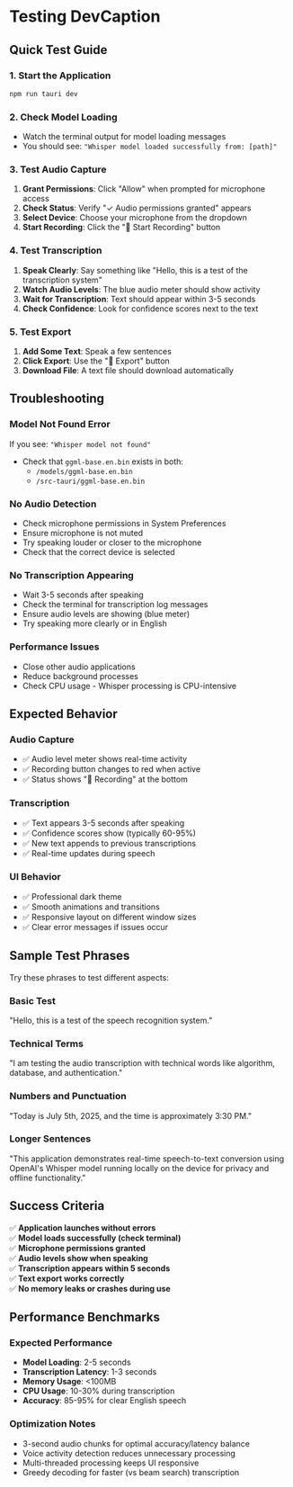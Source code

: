 # Testing DevCaption

## Quick Test Guide

### 1. **Start the Application**
```bash
npm run tauri dev
```

### 2. **Check Model Loading**
- Watch the terminal output for model loading messages
- You should see: `"Whisper model loaded successfully from: [path]"`

### 3. **Test Audio Capture**
1. **Grant Permissions**: Click "Allow" when prompted for microphone access
2. **Check Status**: Verify "✓ Audio permissions granted" appears
3. **Select Device**: Choose your microphone from the dropdown
4. **Start Recording**: Click the "🎤 Start Recording" button

### 4. **Test Transcription**
1. **Speak Clearly**: Say something like "Hello, this is a test of the transcription system"
2. **Watch Audio Levels**: The blue audio meter should show activity
3. **Wait for Transcription**: Text should appear within 3-5 seconds
4. **Check Confidence**: Look for confidence scores next to the text

### 5. **Test Export**
1. **Add Some Text**: Speak a few sentences
2. **Click Export**: Use the "💾 Export" button
3. **Download File**: A text file should download automatically

## Troubleshooting

### **Model Not Found Error**
If you see: `"Whisper model not found"`
- Check that `ggml-base.en.bin` exists in both:
  - `/models/ggml-base.en.bin`
  - `/src-tauri/ggml-base.en.bin`

### **No Audio Detection**
- Check microphone permissions in System Preferences
- Ensure microphone is not muted
- Try speaking louder or closer to the microphone
- Check that the correct device is selected

### **No Transcription Appearing**
- Wait 3-5 seconds after speaking
- Check the terminal for transcription log messages
- Ensure audio levels are showing (blue meter)
- Try speaking more clearly or in English

### **Performance Issues**
- Close other audio applications
- Reduce background processes
- Check CPU usage - Whisper processing is CPU-intensive

## Expected Behavior

### **Audio Capture**
- ✅ Audio level meter shows real-time activity
- ✅ Recording button changes to red when active
- ✅ Status shows "🔴 Recording" at the bottom

### **Transcription**
- ✅ Text appears 3-5 seconds after speaking
- ✅ Confidence scores show (typically 60-95%)
- ✅ New text appends to previous transcriptions
- ✅ Real-time updates during speech

### **UI Behavior**
- ✅ Professional dark theme
- ✅ Smooth animations and transitions
- ✅ Responsive layout on different window sizes
- ✅ Clear error messages if issues occur

## Sample Test Phrases

Try these phrases to test different aspects:

### **Basic Test**
"Hello, this is a test of the speech recognition system."

### **Technical Terms**
"I am testing the audio transcription with technical words like algorithm, database, and authentication."

### **Numbers and Punctuation**
"Today is July 5th, 2025, and the time is approximately 3:30 PM."

### **Longer Sentences**
"This application demonstrates real-time speech-to-text conversion using OpenAI's Whisper model running locally on the device for privacy and offline functionality."

## Success Criteria

✅ **Application launches without errors**  
✅ **Model loads successfully (check terminal)**  
✅ **Microphone permissions granted**  
✅ **Audio levels show when speaking**  
✅ **Transcription appears within 5 seconds**  
✅ **Text export works correctly**  
✅ **No memory leaks or crashes during use**

## Performance Benchmarks

### **Expected Performance**
- **Model Loading**: 2-5 seconds
- **Transcription Latency**: 1-3 seconds
- **Memory Usage**: <100MB
- **CPU Usage**: 10-30% during transcription
- **Accuracy**: 85-95% for clear English speech

### **Optimization Notes**
- 3-second audio chunks for optimal accuracy/latency balance
- Voice activity detection reduces unnecessary processing
- Multi-threaded processing keeps UI responsive
- Greedy decoding for faster (vs beam search) transcription